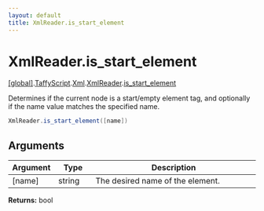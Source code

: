 ```yaml
---
layout: default
title: XmlReader.is_start_element
---
```


# XmlReader.is_start_element

[\[global\]]({{site.baseurl}}/docs/).[TaffyScript]({{site.baseurl}}/docs/TaffyScript/).[Xml]({{site.baseurl}}/docs/TaffyScript/Xml/).[XmlReader]({{site.baseurl}}/docs/TaffyScript/Xml/XmlReader/).[is_start_element]({{site.baseurl}}/docs/TaffyScript/Xml/XmlReader/is_start_element/)

Determines if the current node is a start/empty element tag, and optionally if the name value matches the specified name.

```cs
XmlReader.is_start_element([name])
```

## Arguments

<table>
  <col width="15%">
  <col width="15%">
  <thead>
    <tr>
      <th>Argument</th>
      <th>Type</th>
      <th>Description</th>
    </tr>
  </thead>
  <tbody>
    <tr>
      <td>[name]</td>
      <td>string</td>
      <td>The desired name of the element.</td>
    </tr>
  </tbody>
</table>

**Returns:** bool
